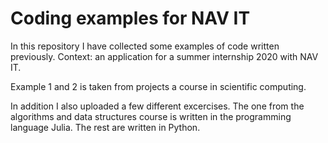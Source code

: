 # Coding examples for NAV IT
In this repository I have collected some examples of code written previously. Context: an application for a summer internship 2020 with NAV IT.

Example 1 and 2 is taken from projects a course in scientific computing.

In addition I also uploaded a few different excercises. The one from the algorithms and data structures course is written in the programming language Julia. The rest are written in Python.
